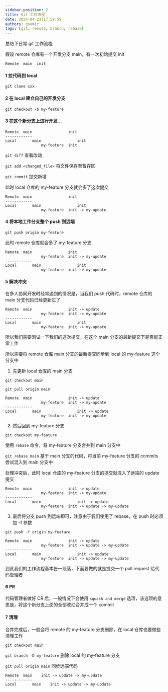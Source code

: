 ```yaml
---
sidebar-position: 2
title: Git 工作流程
date: 2024-04-23T17:59:59
authors: gsemir
tags: [git, remote, branch, rebase]
---
```


总结下日常 git 工作流程

假设 remote 仓库有一个开发分支 main，有一次初始提交 init

```
Remote	main  init
```

#### 1 拉代码到 local

`git clone xxx`

#### 2 在 local 建立自己的开发分支

`git checkout -b my-feature`

#### 3 在这个新分支上进行开发...

```
Remote	main				init
------------
Local		main				init
				my-feature	init
```

`git diff` 查看改动

`git add <changed_file>` 将文件保存至暂存区

`git commit` 提交新增

此时 local 仓库的 my-feature 分支就会多了这次提交

```
Remote	main				init
------------
Local		main				init
				my-feature	init -> my-update
```

#### 4 将本地工作分支整个 push 到远端

`git push origin my-feature`

此时 remote 仓库就会多了 my-feature 分支

```
Remote	main				init
				my-feature	init -> my-update
------------
Local		main				init
				my-feature	init -> my-update
```

#### 5 解决冲突

在多人协同开发时经常遇到的情况是，当我们 push 代码时，remote 仓库的 main 分支代码已经更新过了

```
Remote	main				init -> update
				my-feature	init -> my-update
------------
Local		main				init
				my-feature	init -> my-update
```

所以我们需要测试一下我们的这次提交，在这个 main 分支的最新提交下是否能正常工作

所以需要将 remote 仓库 main 分支的最新提交同步到 local 的 my-feature 这个分支中

1. 先更新 local 仓库的 main 分支

`git checkout main`

`git pull origin main`

```
Remote	main				init -> update
				my-feature	init -> my-update
------------
Local		main				init -> update
				my-feature	init -> my-update
```

2. 然后回到 my-feature 分支

`git checkout my-feature`

使用 `rebase` 命令，将 my-feature 分支合并到 main 分支中

`git rebase main` 基于 main 分支的代码，将当前 my-feature 分支的 commits 尝试混入到 main 分支中

处理冲突后，此时 local 仓库的 my-feature 分支的提交就混入了远端的 update 提交

```
Remote	main				init -> update
				my-feature	init -> my-update
------------
Local		main				init -> update
				my-feature	init -> update -> my-update
```

3. 最后将分支 push 到远端即可，注意由于我们使用了 rebase，在 push 时必须加 -f 参数

`git push -f origin my-feature`

```
Remote	main				init -> update
				my-feature	init -> update -> my-update
------------
Local		main				init -> update
				my-feature	init -> update -> my-update
```

到此我们的工作流程基本告一段落，下面要做的就是提交一个 pull request 给代码管理者

#### 6 PR

代码管理者做好 CR 后，一般情况下会使用 `squash and merge` 选项，该选项的意思是，将这个新分支上面的全部改动合并成一个 commit

#### 7 清理

合并完成后，一般会将 remote 的 my-feature 分支删除，在 local 仓库也要做些清理工作

`git checkout main`

`git branch -D my-feature` 删除 local 的 my-feature 分支

`git pull origin main` 同步远端代码

```
Remote	main	init -> update -> my-update
------------
Local		main	init -> update -> my-update
```

